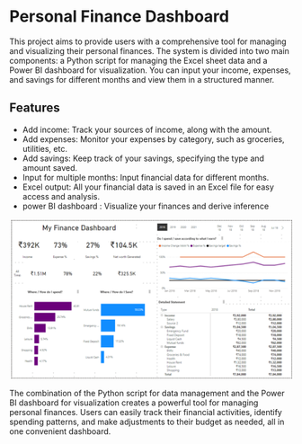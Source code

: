 # Personal Finance Dashboard

This project aims to provide users with a comprehensive tool for managing and visualizing their personal finances. The system is divided into two main components: a Python script for managing the Excel sheet data and a Power BI dashboard for visualization. You can input your income, expenses, and savings for different months and view them in a structured manner.

## Features

- Add income: Track your sources of income, along with the amount.
- Add expenses: Monitor your expenses by category, such as groceries, utilities, etc.
- Add savings: Keep track of your savings, specifying the type and amount saved.
- Input for multiple months: Input financial data for different months.
- Excel output: All your financial data is saved in an Excel file for easy access and analysis.
- power BI dashboard : Visualize your finances and derive inference
  
![power BI report](dashboard.png)

The combination of the Python script for data management and the Power BI dashboard for visualization creates a powerful tool for managing personal finances. Users can easily track their financial activities, identify spending patterns, and make adjustments to their budget as needed, all in one convenient dashboard.



